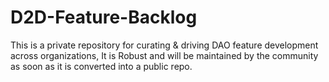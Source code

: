 # D2D-Feature-Backlog
This is a private repository for curating &amp; driving DAO feature development across organizations, It is Robust and will be maintained by the community as soon as it is converted into a public repo.
